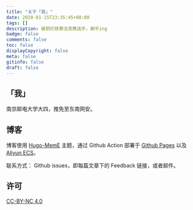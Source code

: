 ```yaml
---
title: "关于「我」"
date: 2020-01-15T23:35:45+08:00
tags: []
description: 破铜烂铁算法竞赛选手，躺平ing
badge: false
comments: false
toc: false
displayCopyright: false
meta: false
gitinfo: false
draft: false
---
```


## 「我」

南京邮电大学大四，推免至东南网安。

## 博客

博客使用 [Hugo-MemE](https://github.com/reuixiy/hugo-theme-meme) 主题，通过 Github Action 部署于 [Github Pages](https://yuhixyz.github.io) 以及 [Aliyun ECS](https://yuhi.xyz)。

联系方式： Github issues，即每篇文章下的 Feedback 链接，或者邮件。

## 许可

[CC-BY-NC 4.0](https://creativecommons.org/licenses/by-nc/4.0/)

